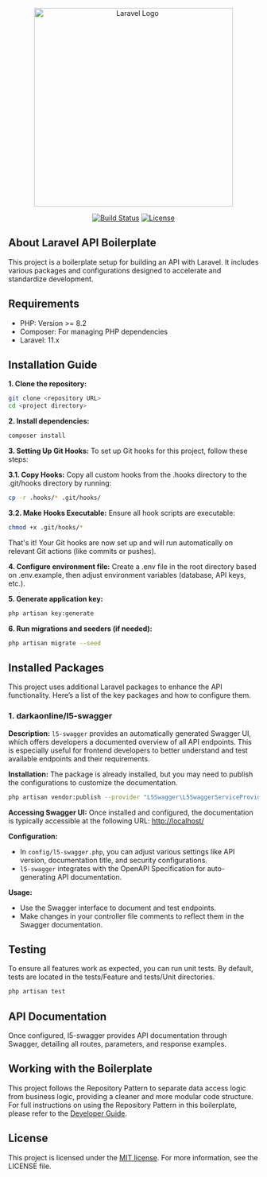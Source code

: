 <p align="center"><a href="https://laravel.com" target="_blank"><img src="https://raw.githubusercontent.com/laravel/art/master/logo-lockup/5%20SVG/2%20CMYK/1%20Full%20Color/laravel-logolockup-cmyk-red.svg" width="400" alt="Laravel Logo"></a></p>

<p align="center">
<a href="https://github.com/joelbladt/laravel-api-boilerplate/actions"><img src="https://github.com/joelbladt/laravel-api-boilerplate/workflows/tests/badge.svg" alt="Build Status"></a>
<a href="https://github.com/joelbladt/laravel-api-boilerplate/blob/main/LICENSE.md"><img src="https://img.shields.io/github/license/joelbladt/laravel-api-boilerplate" alt="License"></a>

</p>

## About Laravel API Boilerplate

This project is a boilerplate setup for building an API with Laravel. It includes various packages and configurations designed to accelerate and standardize development.

## Requirements

- PHP: Version >= 8.2
- Composer: For managing PHP dependencies
- Laravel: 11.x

## Installation Guide

**1. Clone the repository:**
```bash
git clone <repository URL>
cd <project directory>
```

**2. Install dependencies:**
```bash
composer install
```

**3. Setting Up Git Hooks:** To set up Git hooks for this project, follow these steps:

**3.1. Copy Hooks:** Copy all custom hooks from the .hooks directory to the .git/hooks directory by running:
```bash
cp -r .hooks/* .git/hooks/
```

**3.2. Make Hooks Executable:** Ensure all hook scripts are executable:
```bash
chmod +x .git/hooks/*
```
That's it! Your Git hooks are now set up and will run automatically on relevant Git actions (like commits or pushes).

**4. Configure environment file:** Create a .env file in the root directory based on .env.example, then adjust environment variables (database, API keys, etc.).

**5. Generate application key:**
```bash
php artisan key:generate
```

**6. Run migrations and seeders (if needed):**
```bash
php artisan migrate --seed
```

## Installed Packages

This project uses additional Laravel packages to enhance the API functionality. Here’s a list of the key packages and how to configure them.

### 1. darkaonline/l5-swagger
**Description:** `l5-swagger` provides an automatically generated Swagger UI, which offers developers a documented overview of all API endpoints. This is especially useful for frontend developers to better understand and test available endpoints and their requirements.

**Installation:** The package is already installed, but you may need to publish the configurations to customize the documentation.
```bash
php artisan vendor:publish --provider "L5Swagger\L5SwaggerServiceProvider"
```

**Accessing Swagger UI:** Once installed and configured, the documentation is typically accessible at the following URL: [http://localhost/](http://localhost/)

**Configuration:**

- In `config/l5-swagger.php`, you can adjust various settings like API version, documentation title, and security configurations.
- `l5-swagger` integrates with the OpenAPI Specification for auto-generating API documentation.

**Usage:**

- Use the Swagger interface to document and test endpoints.
- Make changes in your controller file comments to reflect them in the Swagger documentation.


## Testing

To ensure all features work as expected, you can run unit tests. By default, tests are located in the tests/Feature and tests/Unit directories.

```bash
php artisan test
```

## API Documentation

Once configured, l5-swagger provides API documentation through Swagger, detailing all routes, parameters, and response examples.

## Working with the Boilerplate

This project follows the Repository Pattern to separate data access logic from business logic, providing a cleaner and more modular code structure. For full instructions on using the Repository Pattern in this boilerplate, please refer to the [Developer Guide](GUIDE.md).

## License
This project is licensed under the [MIT license](https://opensource.org/licenses/MIT). For more information, see the LICENSE file.
